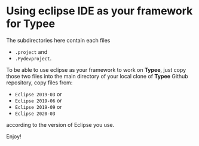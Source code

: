 # Using eclipse IDE as your framework for Typee

The subdirectories here contain each files
- `.project` and
- `.Pydevproject`.

To be able to use eclipse as your framework to work on **Typee**, 
just copy those two files into the main directory of your local 
clone of **Typee** Github repository, copy files from:


- `Eclipse 2019-03` or
- `Eclipse 2019-06` or
- `Eclipse 2019-09` or
- `Eclipse 2020-03`

according to the version of Eclipse you use.

Enjoy!
